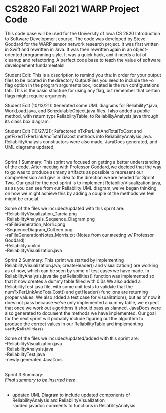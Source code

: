 # CS2820 Fall 2021 WARP Project Code
This code base will be used for the University of Iowa CS 2820 Introduction to Software
Development course. The code was developed by Steve Goddard for the WARP sensor network 
research project. It was first written in Swift and rewritten in Java. It was then rewritten again in an object-oriented programming style. It was a quick
hack, and it needs a lot of cleanup and refactoring. A perfect code base to teach
the value of software developement fundamentals!

Student Edit: This is a description to remind you that in order for your output files to be located in the directory OutputFiles you need to include
the -o flag option in the program arguments box, located in the run configurations tab. This is the basic structure for using any flag, but remember 
that certain flags might require arguments.


Student Edit (10/13/21): Generated some UML diagrams for Reliability*.java, WorkLoad.java, and SchedulableObject.java files. I also added a public method, 
with return type ReliabilityTable, to ReliabilityAnalysis.java through its class box diagram. 

Student Edit (10/27/21): Refactored nTxPerLinkAndTotalTxCost and getFixedTxPerLinkAndTotalTxCost methods into ReliabilityAnalysis.java. ReliabilityAnalysis
constructors were also made, JavaDocs generated, and UML diagrams updated. 

<br>
Sprint 1 Summary: 
This sprint we focused on getting a better understanding of the code. After meeting with Professor Goddard, we decided 
that the way to go was to produce as many artifacts as possible to represent our comprehension and give in idea to the 
direction we are headed for Sprint Two. Our goal for the next sprint is to implement ReliabilityVisualization.java, as 
as you can see from our Reliability UML diagram, we've began thinking on how we might achieve this by adding a couple 
of the methods we feel might be crucial.<br>

Some of the files we included/updated with this sprint are:<br>
-ReliabilityVisualization_Garcia.png<br>
-ReliabilityAnalysis_Sequence_Diagram.png<br>
-raFileGeneration_Morris.png<br>
-SequenceDiagram_Culkeen.png<br>
-raFileGenerationNotes_Morris.txt (Notes from our meeting w/ Professor Goddard)<br>
-Reliability.umlcd<br>
-ReliabilityVisualization.java<br>


Sprint 2 Summary:
This sprint we started by implementing ReliabilityVisualization.java; createHeader() and visualization() are working as of now,
which can be seen by some of test cases we have made. In ReliabilityAnalysis.java the getReliabilities() function was implemented
so that it now creates a dummy table filled with 0.0s We also added a ReliabilityTest.java file, with some unit tests to 
validate that the numTxPerLinkAndTotalCost() and getHeader() functions are returning proper values. We also added a test case for
visualization(), but as of now it does not pass because we've only implemented a dummy table, we expect that once we work out
algorithms it should pass as planned. JavaDocs were also generated to document the methods we have implemented. Our goal for 
the next sprint will probably include figuring out the algorithm to produce the correct values in our ReliabilityTable and 
implementing verifyReliabilities(). 

Some of the files we included/updated/added with this sprint are:<br>
-ReliabilityVisualization.java<br>
-ReliabilityAnalysis.java<br>
-ReliabilityTest.java<br>
-newly generated JavaDocs<br>
<br>

Sprint 3 Summary:<br>
*Final summary to be inserted here* <br>
<br>
- updated UML Diagram to include updated components of ReliabilityAnalysis
and ReliabilityVisualization<br>
-added javadoc comments to functions in ReliabilityAnalysis<br>